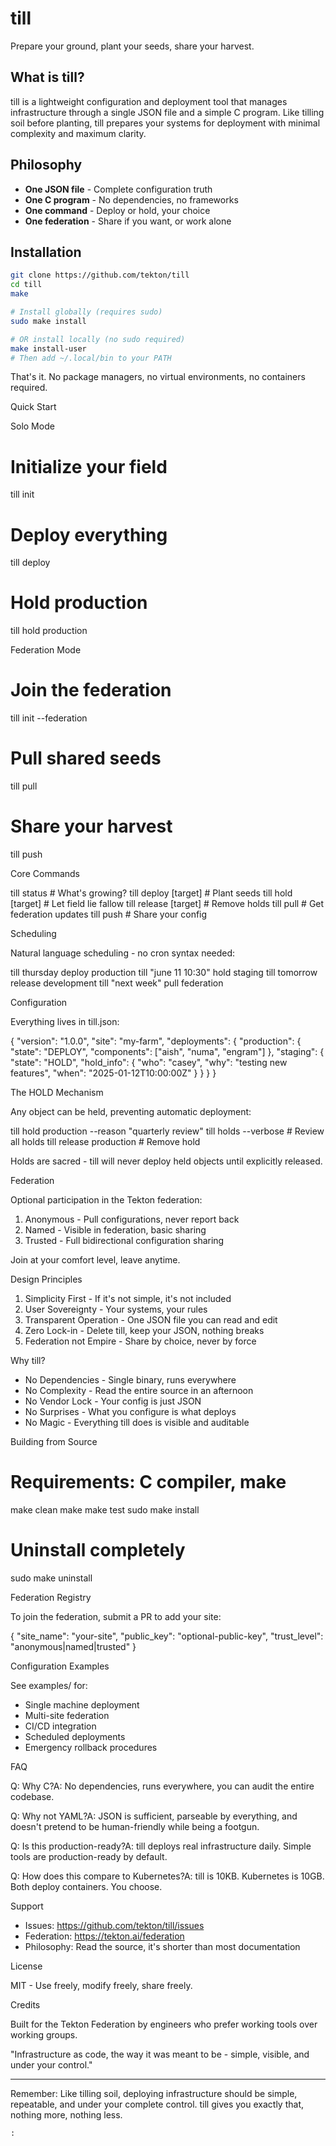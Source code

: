 # till

  Prepare your ground, plant your seeds, share your harvest.

  ## What is till?

  till is a lightweight configuration and deployment tool that manages
  infrastructure through a single JSON file and a simple C program. Like
  tilling soil before planting, till prepares your systems for deployment
  with minimal complexity and maximum clarity.

  ## Philosophy

  - **One JSON file** - Complete configuration truth
  - **One C program** - No dependencies, no frameworks
  - **One command** - Deploy or hold, your choice
  - **One federation** - Share if you want, or work alone

  ## Installation

  ```bash
  git clone https://github.com/tekton/till
  cd till
  make
  
  # Install globally (requires sudo)
  sudo make install
  
  # OR install locally (no sudo required)
  make install-user
  # Then add ~/.local/bin to your PATH
  ```

  That's it. No package managers, no virtual environments, no containers
  required.

  Quick Start

  Solo Mode

  # Initialize your field
  till init

  # Deploy everything
  till deploy

  # Hold production 
  till hold production

  Federation Mode

  # Join the federation
  till init --federation

  # Pull shared seeds
  till pull

  # Share your harvest
  till push

  Core Commands

  till status                    # What's growing?
  till deploy [target]           # Plant seeds
  till hold [target]             # Let field lie fallow
  till release [target]          # Remove holds
  till pull                      # Get federation updates
  till push                      # Share your config

  Scheduling

  Natural language scheduling - no cron syntax needed:

  till thursday deploy production
  till "june 11 10:30" hold staging
  till tomorrow release development
  till "next week" pull federation

  Configuration

  Everything lives in till.json:

  {
    "version": "1.0.0",
    "site": "my-farm",
    "deployments": {
      "production": {
        "state": "DEPLOY",
        "components": ["aish", "numa", "engram"]
      },
      "staging": {
        "state": "HOLD",
        "hold_info": {
          "who": "casey",
          "why": "testing new features",
          "when": "2025-01-12T10:00:00Z"
        }
      }
    }
  }

  The HOLD Mechanism

  Any object can be held, preventing automatic deployment:

  till hold production --reason "quarterly review"
  till holds --verbose              # Review all holds
  till release production            # Remove hold

  Holds are sacred - till will never deploy held objects until explicitly
  released.

  Federation

  Optional participation in the Tekton federation:

  1. Anonymous - Pull configurations, never report back
  2. Named - Visible in federation, basic sharing
  3. Trusted - Full bidirectional configuration sharing

  Join at your comfort level, leave anytime.

  Design Principles

  1. Simplicity First - If it's not simple, it's not included
  2. User Sovereignty - Your systems, your rules
  3. Transparent Operation - One JSON file you can read and edit
  4. Zero Lock-in - Delete till, keep your JSON, nothing breaks
  5. Federation not Empire - Share by choice, never by force

  Why till?

  - No Dependencies - Single binary, runs everywhere
  - No Complexity - Read the entire source in an afternoon
  - No Vendor Lock - Your config is just JSON
  - No Surprises - What you configure is what deploys
  - No Magic - Everything till does is visible and auditable

  Building from Source

  # Requirements: C compiler, make
  make clean
  make
  make test
  sudo make install

  # Uninstall completely
  sudo make uninstall

  Federation Registry

  To join the federation, submit a PR to add your site:

  {
    "site_name": "your-site",
    "public_key": "optional-public-key",
    "trust_level": "anonymous|named|trusted"
  }

  Configuration Examples

  See examples/ for:
  - Single machine deployment
  - Multi-site federation
  - CI/CD integration
  - Scheduled deployments
  - Emergency rollback procedures

  FAQ

  Q: Why C?A: No dependencies, runs everywhere, you can audit the entire
  codebase.

  Q: Why not YAML?A: JSON is sufficient, parseable by everything, and
  doesn't pretend to be human-friendly while being a footgun.

  Q: Is this production-ready?A: till deploys real infrastructure daily.
  Simple tools are production-ready by default.

  Q: How does this compare to Kubernetes?A: till is 10KB. Kubernetes is
  10GB. Both deploy containers. You choose.

  Support

  - Issues: https://github.com/tekton/till/issues
  - Federation: https://tekton.ai/federation
  - Philosophy: Read the source, it's shorter than most documentation

  License

  MIT - Use freely, modify freely, share freely.

  Credits

  Built for the Tekton Federation by engineers who prefer working tools
  over working groups.

  "Infrastructure as code, the way it was meant to be - simple, visible, 
  and under your control."

  ---
  Remember: Like tilling soil, deploying infrastructure should be simple,
  repeatable, and under your complete control. till gives you exactly that,
   nothing more, nothing less.
  ```
:
